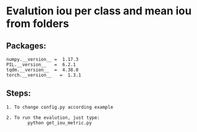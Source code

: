 # Evalution iou per class and mean iou from folders
## Packages:
```
numpy.__version__ =  1.17.3
PIL.__version__   =  6.2.1
tqdm.__version__  =  4.38.0
torch.__version__   =  1.3.1
```
## Steps:

```
1. To change config.py according example

2. To run the evalution, just type:
        python get_iou_metric.py 
```
